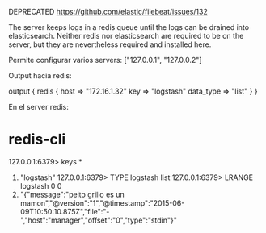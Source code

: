 DEPRECATED
https://github.com/elastic/filebeat/issues/132


The server keeps logs in a redis queue until the logs can be drained into elasticsearch. Neither redis nor elasticsearch are required to be on the server, but they are nevertheless required and installed here.

Permite configurar varios servers:
["127.0.0.1", "127.0.0.2"]

Output hacia redis:

output {
  redis {
    host => "172.16.1.32"
    key => "logstash"
    data_type => "list"
  }
}

En el server redis:
# redis-cli
127.0.0.1:6379> keys *
1) "logstash"
127.0.0.1:6379> TYPE logstash
list
127.0.0.1:6379> LRANGE logstash 0 0
1) "{\"message\":\"peito grillo es un mamon\",\"@version\":\"1\",\"@timestamp\":\"2015-06-09T10:50:10.875Z\",\"file\":\"-\",\"host\":\"manager\",\"offset\":\"0\",\"type\":\"stdin\"}"

